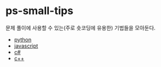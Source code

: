 # ps-small-tips

문제 풀이에 사용할 수 있는(주로 숏코딩에 유용한) 기법들을 모아둔다.

- [python](./py/README.md)
- [javascript](./js/README.md)
- [c#](./cs/README.md)
- [c++](./cpp/README.md)
